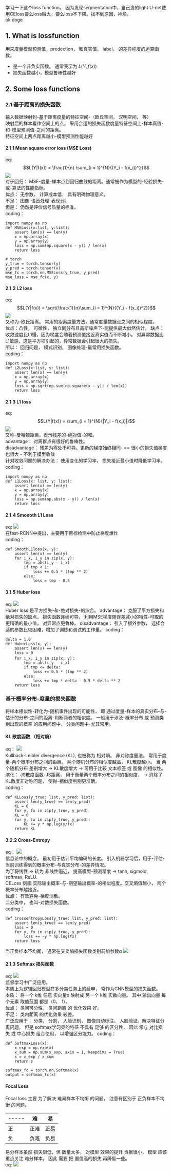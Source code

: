 学习一下这个loss function。 因为发现segmentation中，自己造的light U-net使用CEloss要么loss贼大，要么loss不下降。找不到原因，神烦。  
ok doge  
## 1. What is lossfunction
用来度量模型预测值，predection， 和真实值， label， 的差异程度的运算函数。  
* 是一个非负实函数。 通常表示为 $L(Y, f(x))$  
* 损失函数越小，模型鲁棒性越好
## 2. Some loss functions
### 2.1 基于距离的损失函数
输入数据映射到-基于距离度量的特征空间-（欧氏空间， 汉明空间， 等）  
映射后的样本看作空间上的点， 采用合适的损失函数度量特征空间上-样本真值-和-模型预测值-之间的距离。  
特征空间上两点距离越小-模型预测性能越好
#### 2.1.1 Mean square error loss (MSE Loss)
eq: $$L(Y|f(x)) = \frac{1}{n} \sum_{i = 1}^{N}{(Y_i - f(x_i))^2}$$  <img src='https://www.zhihu.com/equation?tex=L%28Y%7Cf%28x%29%29%3D%5Cfrac%7B1%7D%7Bn%7D%5Csum_%7Bi%3D1%7D%5E%7BN%7D%7B%28Y_%7Bi%7D-f%28x_%7Bi%7D%29%29%5E%7B2%7D%7D'>  
对于回归： MSE-度量-样本点到回归曲线的距离。通常被作为模型的-经验损失-或-算法的性能指标。    
优点： 无参数， 计算成本低， 具有明确物理意义。  
不足： 图像-语音处理-表现弱。  
但是： 仍然是评价信号质量的标准。  
coding：  
``` # python
import numpy as np
def MSELoss(x:list, y:list):
    assert len(x) == len(y)
    x = np.array(x)
    y = np.array(y)
    loss = np.sum(np.square(x - y)) / len(x)
    return loss

# torch
y_true = torch.tensor(y)
y_pred = torch.tensor(x)
mse_fc = torch.nn.MSELoss(y_true, y_pred)
mse_loss = mse_fc(x, y)
```  
#### 2.1.2 L2 loss
eq: $$L(Y|f(x)) = \sqrt{\frac{1}{n}\sum_{i = 1}^{N}{(Y_i - f(x_i))^2}}$$   <img src='https://www.zhihu.com/equation?tex=L%28Y%7Cf%28x%29%29%3D%5Csqrt%7B%5Cfrac%7B1%7D%7Bn%7D%5Csum_%7Bi%3D1%7D%5E%7BN%7D%7B%28Y_%7Bi%7D-f%28x_%7Bi%7D%29%29%5E%7B2%7D%7D%7D'>   
又称为-欧氏距离。 常用的距离度量方法，通常度量数据点之间的相似程度。  
优点：凸性， 可微性， 独立同分布且高斯噪声下-能提供最大似然估计。
缺点：收敛速度比L1慢，因为梯度会随着预测值接近真实值而不断减小。 对异常数据比L1敏感，这是平方项引起的，异常数据会引起很大的损失。    
所以： 回归问题， 模式识别， 图像处理-最常用损失函数。  
coding：  
```
import numpy as np
def L2Loss(x:list, y: list):
    assert len(x) == len(y)
    x = np.array(x)
    y = np.array(y)
    loss = np.sqrt(np.sum(np.square(x - y)) / len(x))
    return loss
```  
#### 2.1.3 L1 loss
eq: $$L(Y|f(x)) = \sum_{i = 1}^{N}{|Y_i - f(x_i)|}$$  <img src='https://www.zhihu.com/equation?tex=L%28Y%7Cf%28x%29%29%3D%5Csum_%7Bi%3D1%7D%5E%7BN%7D%7B%7CY_%7Bi%7D-f%28x_%7Bi%7D%29%7C%7D'>  
又称-曼哈顿距离，表示残差的-绝对值-的和。   
advantage： 对离群点有很好的鲁棒性。    
disadvantage： 残差为零处不可导。更新的梯度始终相同- == 很小的损失值梯度也很大 - 不利于模型收敛    
针对收敛问题的解决办法： 使用变化的学习率， 损失接近最小值时降低学习率。  
coding：  
```
import numpy as np
def L1Loss(x: list, y: list):
    assert len(x) == len(y)
    x = np.array(x)
    y = np.array(y)
    loss = np.sum(np.abs(x - y)) / len(x)
    return loss
```  
#### 2.1.4 Smoooth L1 Loss
eq: <img src = 'https://www.zhihu.com/equation?tex=L%28Y%7Cf%28x%29%29+%3D++%5Cbegin%7Bcases%7D+++++%5Cfrac%7B1%7D%7B2%7D%28Y-f%28x%29%29%5E%7B2%7D+%26+%5Ctext%7B++%7CY-f%28x%29%7C%3C1%7D++%5C%5C++++%7CY-f%28x%29%7C-%5Cfrac%7B1%7D%7B2%7D+++++++%26+%5Ctext%7B+%7CY-f%28x%29%7C%3E%3D1%7D++%5Cend%7Bcases%7D%5C%5C'>    
在fast-RCNN中提出，主要用于目标检测中防止梯度爆炸  
coding：
```
def SmoothL1loss(x, y):
    assert len(x) == len(y)
    for i_x, i_y in zip(x, y):
        tmp = abs(i_y - i_x)
        if tmp < 1:
            loss += 0.5 * (tmp ** 2)
        else:
            loss = tmp - 0.5
```  
#### 3.1.5 Huber loss
eq: <img src='https://www.zhihu.com/equation?tex=L%28Y%7Cf%28x%29%29+%3D++%5Cbegin%7Bcases%7D+++++%5Cfrac%7B1%7D%7B2%7D%28Y-f%28x%29%29%5E%7B2%7D+%26+%5Ctext%7B++%7CY-f%28x%29%7C%7D++%3C%3D+%5Cdelta+%5C%5C++++%5Cdelta%7CY-f%28x%29%7C-%5Cfrac%7B1%7D%7B2%7D++++%5Cdelta%5E%7B2%7D++%26+%5Ctext%7B+%7CY-f%28x%29%7C%7D+%3E+%5Cdelta+%5Cend%7Bcases%7D%5C%5C'>  
Huber loss 是平方损失-和-绝对损失-的综合。
advantage： 克服了平方损失和绝对损失的缺点， 损失函数连续可导， 利用MSE梯度随误差减小的特性-可取的更精确的最小值， 对异常点更鲁棒。
disadvantage： 引入了额外参数， 选择合适的参数比较困难，增加了训练和调试的工作量。
coding：  
```
delta = 1.0
def HuberLoss(x, y):
    assert len(x) == len(y)
    loss = 0
    for i_x, i_y in zip(x, y)；
        tmp = abs(i_y - i_x)
        if tmp <= delta:
            loss += 0.5 * (tmp ** 2)
        else:
            loss += tmp * delta - 0.5 * delta ** 2
    return loss
```
### 基于概率分布-度量的损失函数
将样本相似性-转化为-随机事件出现的可能性， 即 通过度量-样本的真实分布-与-估计的分布-之间的距离-判断两者的相似度。 一般用于涉及-概率分布 或 预测类别出现的概率 的应用问题中， 分类问题中-尤其常用。  
#### KL 散度函数 （相对熵）
eq： <img src = 'https://www.zhihu.com/equation?tex=L%28Y%7Cf%28x%29%29%3D%5Csum_%7Bi%3D1%7D%5E%7Bn%7D%7BY_%7Bi%7D%5Ctimes+log%28%5Cfrac%7BY_%7Bi%7D%7D%7Bf%28x_%7Bi%7D%29%7D%29%7D+'>  
Kullback-Leibler divergence (KL), 也被称为 相对熵。 非对称度量法。 常用于度量-两个概率分布之间的距离。 两个随机分布的相似度越高， KL散度越小。 当 两个随机分布 差别增大 -> KL散度增大 -> 可用于比较 文本标签 或 图像 的相似性。  
演化：  JS散度函数-JS距离， 用于衡量两个概率分布之间的相似度， -> 消除了KL散度非对称问题， 使得-相似度判别更准确。  
coding：  
```
def KLLoss(y_true: list, y_pred: list):
    assert len(y_true) == len(y_pred)
    KL = 0
    for y, fx in zip(y_true, y_pred)
    KL = 0
    for y, fx in zip(y_true, y_pred):
        KL += y * np.log(y/fx)
    return KL
```
#### 3.2.2 Cross-Entropy
eq： <img src='https://www.zhihu.com/equation?tex=L%28Y%7Cf%28x%29%29%3D-%5Csum_%7Bi%3D1%7D%5E%7BN%7D%7BY_%7Bi%7Dlog+f%28x_%7Bi%7D%29%7D'>  
信息论中的概念。 最初用于估计平均编码的长度。 引入机器学习后，用于-评估-当前训练得到的概率分布-与真实分布-的差异情况。  
为了将线性 -> 转为 非线性逼近， 提高模型-预测精度 -> tanh, sigmoid, softmax, ReLU.  
CELoss 刻画 实际输出概率-与-期望输出概率-的相似程度。交叉熵值越小， 两个概率分布越接近。  
优点： 有效避免-梯度消散。   
二分类中， 也叫-对数损失函数。  
coding：  
```
def CrossentropyLoss(y_true: list, y_pred: list):
    assert len(y_true) == len(y_pred)
    loss = 0
    for y, fx in zip(y_true, y_pred):
        loss += -y * np.log(fx)
    return loss
```  
当正负样本不均衡， 通常在交叉熵损失函数类别前加参数$\alpha$ <img src='https://www.zhihu.com/equation?tex=CE+%3D++%5Cbegin%7Bcases%7D+++++-%5Calpha+log%28p%29+%26+%5Ctext%7B+++y+%3D+1%7D++%5C%5C++++-%281-%5Calpha+%29log%281-p%29+++++++%26+%5Ctext%7B+y+%3D+0%7D++%5Cend%7Bcases%7D%5C%5C'>  
#### 2.1.3 Softmax 损失函数
eq: <img src = 'https://www.zhihu.com/equation?tex=L%28Y%7Cf%28x%29%29%3D-%5Cfrac%7B1%7D%7Bn%7D%5Csum_%7Bi%3D1%7D%5E%7Bn%7D%7Blog%5Cfrac%7Be%5E%7Bf_%7BY_%7Bi%7D%7D%7D%7D%7B%5Csum_%7Bj%3D1%7D%5E%7Bc%7D%7Be%5E%7Bf_%7Bj%7D%7D%7D%7D%7D'>  
监督学习中广泛应用。  
本质上为逻辑回归模型在多分类任务上的延申， 常作为CNN模型的损失函数。  
本质： 将一个 k维 任意 实向量x 映射成 另一个 k维 实数向量。 其中 输出向量 每个元素 取值范围 都是（0， 1）。  
优点： 类间可分性。  类间距离 的 优化效果 好。  
不足： 类内距离 的优化效果 较差。  
广泛应用于： 分类， 分割， 人脸识别， 图像自动标注， 人脸验证。解决特征分离问题。 但是 softmax学习奥的特征 不具有 足够 的区分性， 因此 常与 对比损失 或 中心损失 组合使用， 以增强区分能力。 
coding：  
```
def SoftmaxLoss(x):
    x_exp = np.exp(x)
    x_sum = np.sum(x_exp, axis = 1, keepdims = True)
    s = x_exp / x_sum
    return s

softmax_fc = torch.nn.Softmax(x)
output = softmax_fc(x) 
```
#### Focal Loss
Focal loss 主要 为了解决 难易样本不均衡 的问题， 注意有区别于 正负样本不均衡 的问题。

|-----| 难 | 易 |
|-----|-----|-----|
| 正| 正难| 正易|
| 负| 负难| 负易|  

易分样本虽然 损失很低，但 数量太多， 对模型 效果的提升 贡献很小， 模型 应该重点关注 难分样本， 因此 需要 把 置信高的损失 再降低一些。  
eq: <img src = 'https://www.zhihu.com/equation?tex=FE+%3D++%5Cbegin%7Bcases%7D+++++-%5Calpha%281-p%29%5E%7B%5Cgamma%7D+log%28p%29+%26+%5Ctext%7B+++y+%3D+1%7D++%5C%5C++++-%281-%5Calpha+%29p%5E%7B%5Cgamma%7D+log%281-p%29+++++++%26+%5Ctext%7B+y+%3D+0%7D++%5Cend%7Bcases%7D%5C%5C'>  

